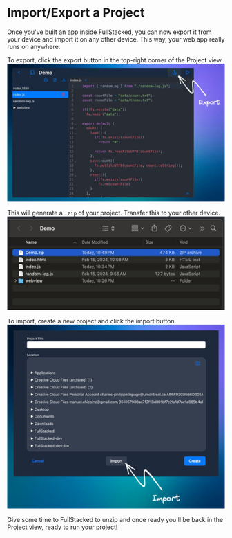  # Import/Export a Project

Once you've built an app inside FullStacked, you can now export it from your device and import it on any other device.
This way, your web app really runs on anywhere.

To export, click the export button in the top-right corner of the Project view.
![Export](images/export.jpeg)

This will generate a `.zip` of your project. Transfer this to your other device.
![ZIP](images/zip.png)

To import, create a new project and click the import button.
![Import](images/import.jpeg)

Give some time to FullStacked to unzip and once ready you'll be back in the Project view, ready to run your project!

